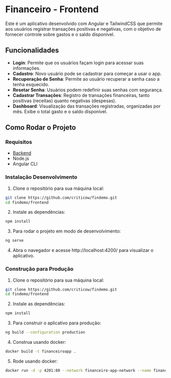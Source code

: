 # Financeiro - Frontend

Este é um aplicativo desenvolvido com Angular e TailwindCSS que permite aos usuários registrar transações positivas e negativas, com o objetivo de fornecer controle sobre gastos e o saldo disponível.

## Funcionalidades

- **Login**: Permite que os usuários façam login para acessar suas informações.
- **Cadastro**: Novo usuário pode se cadastrar para começar a usar o app.
- **Recuperação de Senha**: Permite ao usuário recuperar a senha caso a tenha esquecido.
- **Resetar Senha**: Usuários podem redefinir suas senhas com segurança.
- **Cadastrar Transações**: Registro de transações financeiras, tanto positivas (receitas) quanto negativas (despesas).
- **Dashboard**: Visualização das transações registradas, organizadas por mês. Exibe o total gasto e o saldo disponível.

## Como Rodar o Projeto

### Requisitos

- [Backend](/backend/README.md)
- Node.js
- Angular CLI

### Instalação Desenvolvimento

1. Clone o repositório para sua máquina local:

```bash
git clone https://github.com/criticow/findemo.git
cd findemo/frontend
```

2. Instale as dependências:

```bash
npm install
```

3. Para rodar o projeto em modo de desenvolvimento:

```bash
ng serve
```

4. Abra o navegador e acesse http://localhost:4200/ para visualizar o aplicativo.

### Construção para Produção

1. Clone o repositório para sua máquina local:

```bash
git clone https://github.com/criticow/findemo.git
cd findemo/frontend
```

2. Instale as dependências:

```bash
npm install
```

3. Para construir o aplicativo para produção:
```bash
ng build --configuration production
```

4. Construa usando docker:

```bash
docker build -t financeiroapp .
```

5. Rode usando docker:

```bash
docker run -d -p 4201:80 --network financeiro-app-network --name financeiroapp financeiroapp
```
